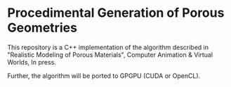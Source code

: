 # Procedimental Generation of Porous Geometries

This repository is a C++ implementation of the algorithm described in
"Realistic Modeling of Porous Materials", Computer Animation & Virtual Worlds, In press.

Further, the algorithm will be ported to GPGPU (CUDA or OpenCL).

